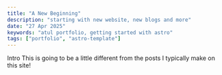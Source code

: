 ```yaml
---
title: "A New Beginning"
description: "starting with new website, new blogs and more"
date: "27 Apr 2025"
keywords: "atul portfolio, getting started with astro"
tags: ["portfolio", "astro-template"]
---
```


Intro
This is going to be a little different from the posts I typically make on this site!
